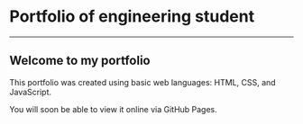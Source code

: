 # Portfolio of engineering student
---

## Welcome to my portfolio

This portfolio was created using basic web languages: HTML, CSS, and JavaScript.

You will soon be able to view it online via GitHub Pages.
